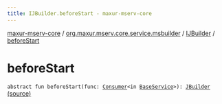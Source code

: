```yaml
---
title: IJBuilder.beforeStart - maxur-mserv-core
---
```


[maxur-mserv-core](../../index.html) / [org.maxur.mserv.core.service.msbuilder](../index.html) / [IJBuilder](index.html) / [beforeStart](.)

# beforeStart

`abstract fun beforeStart(func: `[`Consumer`](http://docs.oracle.com/javase/8/docs/api/java/util/function/Consumer.html)`<in `[`BaseService`](../../org.maxur.mserv.core.domain/-base-service/index.html)`>): `[`JBuilder`](../-j-builder/index.html) [(source)](https://github.com/myunusov/maxur-mserv/tree/master/maxur-mserv-core/src/main/kotlin/org/maxur/mserv/core/service/msbuilder/Java.kt#L24)